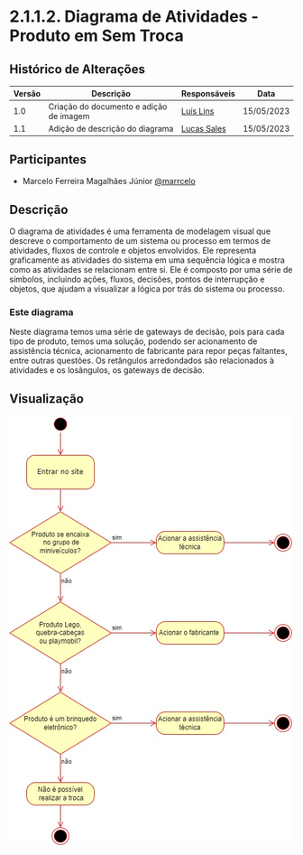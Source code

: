 # 2.1.1.2. Diagrama de Atividades - Produto em Sem Troca

## Histórico de Alterações

| Versão | Descrição                                          | Responsáveis                                 | Data       |
| ------ | -------------------------------------------------- | -------------------------------------------- | ---------- |
| 1.0    | Criação do documento e adição de imagem | [Luís Lins](https://github.com/luisgaboardi) | 15/05/2023 |
| 1.1    | Adição de descrição do diagrama | [Lucas Sales](https://github.com/lux-sales) | 15/05/2023 |

## Participantes

- Marcelo Ferreira Magalhães Júnior [@marrcelo](https://github.com/marrcelo)

## Descrição
O diagrama de atividades é uma ferramenta de modelagem visual que descreve o comportamento de um sistema ou processo em termos de atividades, fluxos de controle e objetos envolvidos. Ele representa graficamente as atividades do sistema em uma sequência lógica e mostra como as atividades se relacionam entre si. Ele é composto por uma série de símbolos, incluindo ações, fluxos, decisões, pontos de interrupção e objetos, que ajudam a visualizar a lógica por trás do sistema ou processo.

### Este diagrama
Neste diagrama temos uma série de gateways de decisão, pois para cada tipo de produto, temos uma solução, podendo ser acionamento de assistência técnica, acionamento de fabricante para repor peças faltantes, entre outras questões. Os retângulos arredondados são relacionados à atividades e os losângulos, os gateways de decisão.


## Visualização

![Diagrama de Atividades - Produto Sem Troca](../Imagens/DiagramaAtividadesProdutoIntrocavel.jpeg)